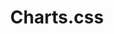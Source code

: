 ---
codehost: https://github.com/ChartsCSS/charts.css
logohandle: chartscss
sort: chartscss
title: Charts.css
website: https://chartscss.org/
---